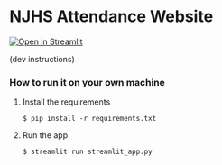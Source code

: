 # NJHS Attendance Website

[![Open in Streamlit](https://static.streamlit.io/badges/streamlit_badge_black_white.svg)](https://blank-app-template.streamlit.app/)

(dev instructions)
### How to run it on your own machine

1. Install the requirements

   ```
   $ pip install -r requirements.txt
   ```

2. Run the app

   ```
   $ streamlit run streamlit_app.py
   ```
